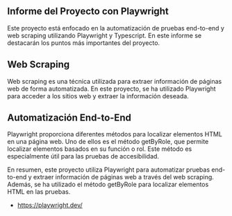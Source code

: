 ## Informe del Proyecto con Playwright

Este proyecto está enfocado en la automatización de pruebas end-to-end y web scraping utilizando Playwright y Typescript. En este informe se destacarán los puntos más importantes del proyecto.

## Web Scraping

Web scraping es una técnica utilizada para extraer información de páginas web de forma automatizada. En este proyecto, se ha utilizado Playwright para acceder a los sitios web y extraer la información deseada.

## Automatización End-to-End

Playwright proporciona diferentes métodos para localizar elementos HTML en una página web. Uno de ellos es el método getByRole, que permite localizar elementos basados en su función o rol. Este método es especialmente útil para las pruebas de accesibilidad.

En resumen, este proyecto utiliza Playwright para automatizar pruebas end-to-end y extraer información de páginas web a través del web scraping. Además, se ha utilizado el método getByRole para localizar elementos HTML en las pruebas.

- https://playwright.dev/